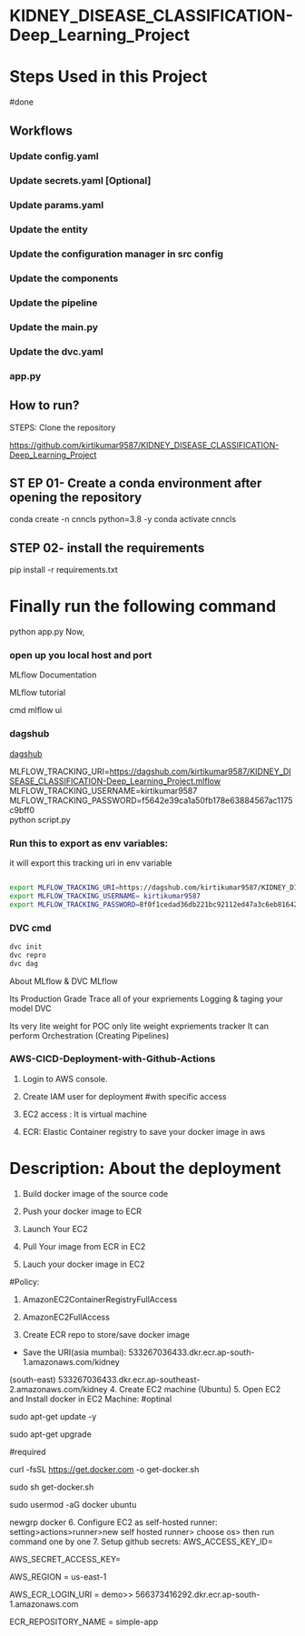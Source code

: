# KIDNEY_DISEASE_CLASSIFICATION-Deep_Learning_Project

# Steps Used in this Project
#done

## Workflows
### Update config.yaml
### Update secrets.yaml [Optional]
### Update params.yaml
### Update the entity
### Update the configuration manager in src config
### Update the components
### Update the pipeline
### Update the main.py
### Update the dvc.yaml
### app.py

## How to run?
STEPS:
Clone the repository

https://github.com/kirtikumar9587/KIDNEY_DISEASE_CLASSIFICATION-Deep_Learning_Project

## ST EP 01- Create a conda environment after opening the repository

conda create -n cnncls python=3.8 -y
conda activate cnncls

## STEP 02- install the requirements
pip install -r requirements.txt

# Finally run the following command
python app.py
Now,

### open up you local host and port
MLflow
Documentation

MLflow tutorial

cmd
mlflow ui
### dagshub
[dagshub](https://dagshub.com/)

MLFLOW_TRACKING_URI=https://dagshub.com/kirtikumar9587/KIDNEY_DISEASE_CLASSIFICATION-Deep_Learning_Project.mlflow \
MLFLOW_TRACKING_USERNAME=kirtikumar9587 \
MLFLOW_TRACKING_PASSWORD=f5642e39ca1a50fb178e63884567ac1175c9bff0 \
python script.py

### Run this to export as env variables:
 
it will export this tracking uri in env variable


```bash

export MLFLOW_TRACKING_URI=https://dagshub.com/kirtikumar9587/KIDNEY_DISEASE_CLASSIFICATION-Deep_Learning_Project.mlflow
export MLFLOW_TRACKING_USERNAME= kirtikumar9587
export MLFLOW_TRACKING_PASSWORD=8f0f1cedad36db221bc92112ed47a3c6eb81642b

```

### DVC cmd
```bash 
dvc init
dvc repro
dvc dag
```

About MLflow & DVC
MLflow

Its Production Grade
Trace all of your expriements
Logging & taging your model
DVC

Its very lite weight for POC only
lite weight expriements tracker
It can perform Orchestration (Creating Pipelines)


### AWS-CICD-Deployment-with-Github-Actions
1. Login to AWS console.
2. Create IAM user for deployment
#with specific access

1. EC2 access : It is virtual machine

2. ECR: Elastic Container registry to save your docker image in aws


# Description: About the deployment

1. Build docker image of the source code

2. Push your docker image to ECR

3. Launch Your EC2 

4. Pull Your image from ECR in EC2

5. Lauch your docker image in EC2

#Policy:

1. AmazonEC2ContainerRegistryFullAccess

2. AmazonEC2FullAccess
3. Create ECR repo to store/save docker image
- Save the URI(asia mumbai): 533267036433.dkr.ecr.ap-south-1.amazonaws.com/kidney

(south-east)
533267036433.dkr.ecr.ap-southeast-2.amazonaws.com/kidney
4. Create EC2 machine (Ubuntu)
5. Open EC2 and Install docker in EC2 Machine:
#optinal

sudo apt-get update -y

sudo apt-get upgrade

#required

curl -fsSL https://get.docker.com -o get-docker.sh

sudo sh get-docker.sh

sudo usermod -aG docker ubuntu

newgrp docker
6. Configure EC2 as self-hosted runner:
setting>actions>runner>new self hosted runner> choose os> then run command one by one
7. Setup github secrets:
AWS_ACCESS_KEY_ID=

AWS_SECRET_ACCESS_KEY=

AWS_REGION = us-east-1

AWS_ECR_LOGIN_URI = demo>>  566373416292.dkr.ecr.ap-south-1.amazonaws.com

ECR_REPOSITORY_NAME = simple-app
